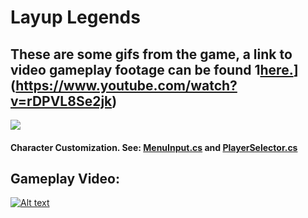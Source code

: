 # Layup Legends #

## These are some gifs from the game, a link to video gameplay footage can be found 1[here.](https://img.youtube.com/vi/rDPVL8Se2jk/maxresdefault.jpg)](https://www.youtube.com/watch?v=rDPVL8Se2jk) ##

![](preview/Selector.gif) <br/>
#### Character Customization. See: [MenuInput.cs](MenuInput.cs) and [PlayerSelector.cs](PlayerSelector.cs) <br/> ####



## Gameplay Video: ##
[![Alt text](https://img.youtube.com/vi/rDPVL8Se2jk/maxresdefault.jpg)](https://www.youtube.com/watch?v=rDPVL8Se2jk)



